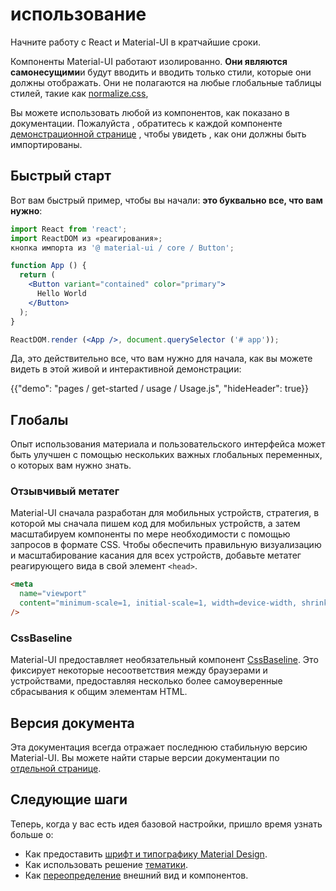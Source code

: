 # использование

<p class="description">Начните работу с React и Material-UI в кратчайшие сроки.</p>

Компоненты Material-UI работают изолированно. **Они являются самонесущими**и будут вводить и вводить только стили, которые они должны отображать. Они не полагаются на любые глобальные таблицы стилей, такие как [normalize.css](https://github.com/necolas/normalize.css/),

Вы можете использовать любой из компонентов, как показано в документации. Пожалуйста , обратитесь к каждой компоненте [демонстрационной странице](/demos/buttons/) , чтобы увидеть , как они должны быть импортированы.

## Быстрый старт

Вот вам быстрый пример, чтобы вы начали: **это буквально все, что вам нужно**:

```jsx
import React from 'react';
import ReactDOM из «реагирования»;
кнопка импорта из '@ material-ui / core / Button';

function App () {
  return (
    <Button variant="contained" color="primary">
      Hello World
    </Button>
  );
}

ReactDOM.render (<App />, document.querySelector ('# app'));
```

Да, это действительно все, что вам нужно для начала, как вы можете видеть в этой живой и интерактивной демонстрации:

{{"demo": "pages / get-started / usage / Usage.js", "hideHeader": true}}

## Глобалы

Опыт использования материала и пользовательского интерфейса может быть улучшен с помощью нескольких важных глобальных переменных, о которых вам нужно знать.

### Отзывчивый метатег

Material-UI сначала разработан для мобильных устройств, стратегия, в которой мы сначала пишем код для мобильных устройств, а затем масштабируем компоненты по мере необходимости с помощью запросов в формате CSS. Чтобы обеспечить правильную визуализацию и масштабирование касания для всех устройств, добавьте метатег реагирующего вида в свой элемент `<head>`.

```html
<meta
  name="viewport"
  content="minimum-scale=1, initial-scale=1, width=device-width, shrink-to-fit=no"
/>
```

### CssBaseline

Material-UI предоставляет необязательный компонент [CssBaseline](/style/css-baseline/). Это фиксирует некоторые несоответствия между браузерами и устройствами, предоставляя несколько более самоуверенные сбрасывания к общим элементам HTML.

## Версия документа

Эта документация всегда отражает последнюю стабильную версию Material-UI. Вы можете найти старые версии документации по [отдельной странице](/versions/).

## Следующие шаги

Теперь, когда у вас есть идея базовой настройки, пришло время узнать больше о:

- Как предоставить [шрифт и типографику Material Design](/style/typography/).
- Как использовать решение [тематики](/customization/themes/).
- Как [переопределение](/customization/overrides/) внешний вид и компонентов.
